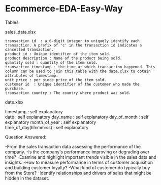 # Ecommerce-EDA-Easy-Way

Tables 

sales_data.xlsx

	transaction id	: a 6-digit integer to uniquely identify each transaction. A prefix of 'c' in the transaction id indicates a cancelled transaction.
	product id : Unique identifier of the item sold.
	product description : Name of the product being sold.
	quantity sold : quantity of the item sold.		
	transaction timestamp : the time at which transaction happened. This column can be used to join this table with the date.xlsx to obtain attributes of timestamp. 	
	unit price : per piece price of the item sold.
	customer id  : Unique identifier of the customer who made the purchase.
	transaction country : The country where product was sold.


date.xlsx


  timestamp : self explanatory	
	date : self explanatory	
	day_name : self explanatory	
	day_of_month : self explanatory	
	month_of_year : self explanatory	
	time_of_day(hh:mm:ss) : self explanatory
  
  
  
  Question Answered:

-From the sales transaction data assessing the performance of the company.
-Is the company's performance improving or degrading over time?
-Examine and highlight important trends visible in the sales data and insights. 
-How to measure performance in terms of customer acquisition and building customer loyalty?
-What kind of customer do typically buy from the Store? 
-Identify relationships and drivers of sales that might be hidden in the dataset. 



